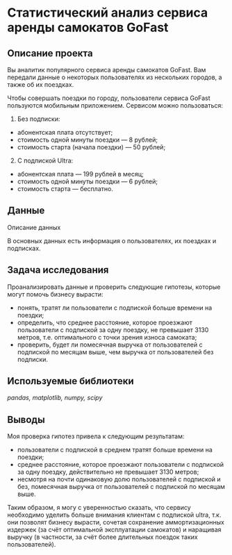 # Статистический анализ сервиса аренды самокатов GoFast

## Описание проекта

Вы аналитик популярного сервиса аренды самокатов GoFast. Вам передали данные о некоторых пользователях из нескольких городов, а также об их поездках.

Чтобы совершать поездки по городу, пользователи сервиса GoFast пользуются мобильным приложением. Сервисом можно пользоваться:
1. Без подписки:
- абонентская плата отсутствует;
- стоимость одной минуты поездки — 8 рублей;
- стоимость старта (начала поездки) — 50 рублей;
2. С подпиской Ultra:
- абонентская плата — 199 рублей в месяц;
- стоимость одной минуты поездки — 6 рублей;
- стоимость старта — бесплатно.

## Данные

Описание данных

В основных данных есть информация о пользователях, их поездках и подписках.

## Задача исследования

Проанализировать данные и проверить следующие гипотезы, которые могут помочь бизнесу вырасти:
- понять, тратят ли пользователи с подпиской больше времени на поездки;
- определить, что среднее расстояние, которое проезжают пользователи с подпиской за одну поездку, не превышает 3130 метров, т.е. оптимального с точки зрения износа самоката;
- проверить, будет ли помесячная выручка от пользователей с подпиской по месяцам выше, чем выручка от пользователей без подписки.

## Используемые библиотеки

*pandas, matplotlib, numpy, scipy*

## Выводы

Моя проверка гипотез привела к следующим результатам:
- пользователи с подпиской в среднем тратят больше времени на поездки;
- среднее расстояние, которое проезжают пользователи с подпиской за одну поездку, действительно не превышает 3130 метров;
- несмотря на почти одинаковую долю пользователей с подпиской и без, помесячная выручка от пользователей с подпиской по месяцам выше.

Таким образом, я могу с уверенностью сказать, что сервису необходимо уделить больше внимания клиентам с подпиской ultra, т.к. они позволят бизнесу вырасти, сочетая сохранение аммортизационных издержек (за счёт оптимальной эксплуатации самокатов) и наращивая выручку (в частности, за счёт более длительных поездок таких пользователей).
